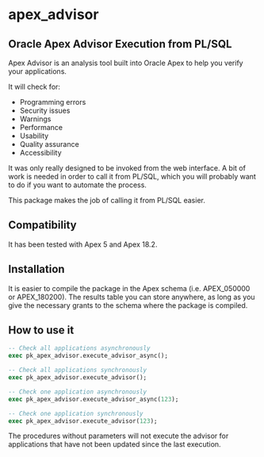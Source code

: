 # apex_advisor

## Oracle Apex Advisor Execution from PL/SQL

Apex Advisor is an analysis tool built into Oracle Apex to help you verify your applications.

It will check for:

- Programming errors
- Security issues
- Warnings
- Performance
- Usability
- Quality assurance
- Accessibility

It was only really designed to be invoked from the web interface. A bit of work is needed in order to call it from PL/SQL, which you will probably want to do if you want to automate the process.

This package makes the job of calling it from PL/SQL easier. 

## Compatibility

It has been tested with Apex 5 and Apex 18.2.

## Installation

It is easier to compile the package in the Apex schema (i.e. APEX_050000 or APEX_180200). The results table you can store anywhere, as long as you give the necessary grants to the schema where the package is compiled.

## How to use it

```sql
-- Check all applications asynchronously
exec pk_apex_advisor.execute_advisor_async();

-- Check all applications synchronously
exec pk_apex_advisor.execute_advisor();

-- Check one application asynchronously
exec pk_apex_advisor.execute_advisor_async(123);

-- Check one application synchronously
exec pk_apex_advisor.execute_advisor(123);
```

The procedures without parameters will not execute the advisor for applications that have not been updated since the last execution.